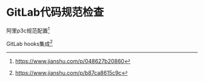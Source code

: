# GitLab代码规范检查

阿里p3c规范配置[^1]

GitLab hooks集成[^2]

[^1]: https://www.jianshu.com/p/048627b20860
[^2]: https://www.jianshu.com/p/b87ca8615c9c